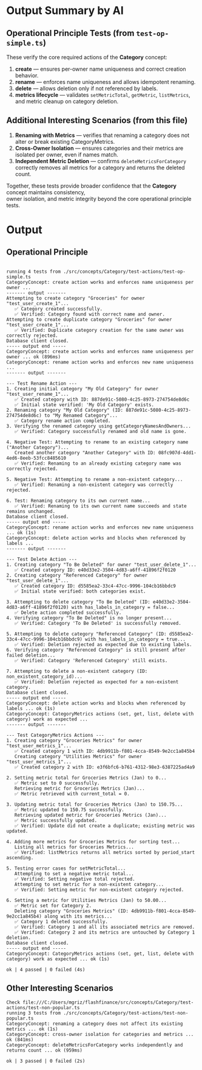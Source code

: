 # Output Summary by AI
## Operational Principle Tests (from `test-op-simple.ts`)
These verify the core required actions of the **Category** concept:
1. **create** — ensures per-owner name uniqueness and correct creation behavior.  
2. **rename** — enforces name uniqueness and allows idempotent renaming.  
3. **delete** — allows deletion only if not referenced by labels.  
4. **metrics lifecycle** — validates `setMetricTotal`, `getMetric`, `listMetrics`, and metric cleanup on category deletion.  

## Additional Interesting Scenarios (from this file)
1. **Renaming with Metrics** — verifies that renaming a category does not alter or break existing CategoryMetrics.  
2. **Cross-Owner Isolation** — ensures categories and their metrics are isolated per owner, even if names match.  
3. **Independent Metric Deletion** — confirms `deleteMetricsForCategory` correctly removes all metrics for a category and returns the deleted count.  

Together, these tests provide broader confidence that the **Category** concept maintains consistency,  
owner isolation, and metric integrity beyond the core operational principle tests.

# Output
## Operational Principle
```

running 4 tests from ./src/concepts/Category/test-actions/test-op-simple.ts
CategoryConcept: create action works and enforces name uniqueness per owner ...
------- output -------
Attempting to create category "Groceries" for owner "test_user_create_1"...
   ✅ Category created successfully.
   ✅ Verified: Category found with correct name and owner.
Attempting to create duplicate category "Groceries" for owner "test_user_create_1"...
   ✅ Verified: Duplicate category creation for the same owner was correctly rejected.
Database client closed.
----- output end -----
CategoryConcept: create action works and enforces name uniqueness per owner ... ok (896ms)
CategoryConcept: rename action works and enforces new name uniqueness ...
------- output -------

--- Test Rename Action ---
1. Creating initial category "My Old Category" for owner "test_user_rename_1"...
   ✅ Created category with ID: 887de91c-5080-4c25-8973-274754de8d6c
   ✅ Initial state verified: 'My Old Category' exists.
2. Renaming category "My Old Category" (ID: 887de91c-5080-4c25-8973-274754de8d6c) to "My Renamed Category"...
   ✅ Category rename action completed.
3. Verifying the renamed category using getCategoryNamesAndOwners...
   ✅ Verified: Category successfully renamed and old name is gone.

4. Negative Test: Attempting to rename to an existing category name ("Another Category")...
   Created another category "Another Category" with ID: 08fc907d-4dd1-4ed6-8eeb-53fcc8485610
   ✅ Verified: Renaming to an already existing category name was correctly rejected.

5. Negative Test: Attempting to rename a non-existent category...
   ✅ Verified: Renaming a non-existent category was correctly rejected.

6. Test: Renaming category to its own current name...
   ✅ Verified: Renaming to its own current name succeeds and state remains unchanged.
Database client closed.
----- output end -----
CategoryConcept: rename action works and enforces new name uniqueness ... ok (1s)
CategoryConcept: delete action works and blocks when referenced by labels ...
------- output -------

--- Test Delete Action ---
1. Creating category "To Be Deleted" for owner "test_user_delete_1"...
   ✅ Created category ID: e40d33e2-3504-4d83-a6ff-41896f2f0120
2. Creating category "Referenced Category" for owner "test_user_delete_1"...
   ✅ Created category ID: d5585ea2-33c4-47cc-9996-104cb16bbdc9
   ✅ Initial state verified: both categories exist.

3. Attempting to delete category "To Be Deleted" (ID: e40d33e2-3504-4d83-a6ff-41896f2f0120) with has_labels_in_category = false...
   ✅ Delete action completed successfully.
4. Verifying category "To Be Deleted" is no longer present...
   ✅ Verified: Category 'To Be Deleted' is successfully removed.

5. Attempting to delete category "Referenced Category" (ID: d5585ea2-33c4-47cc-9996-104cb16bbdc9) with has_labels_in_category = true...
   ✅ Verified: Deletion rejected as expected due to existing labels.
6. Verifying category "Referenced Category" is still present after failed deletion...
   ✅ Verified: Category 'Referenced Category' still exists.

7. Attempting to delete a non-existent category (ID: non_existent_category_id)...
   ✅ Verified: Deletion rejected as expected for a non-existent category.
Database client closed.
----- output end -----
CategoryConcept: delete action works and blocks when referenced by labels ... ok (1s)
CategoryConcept: CategoryMetrics actions (set, get, list, delete with category) work as expected ...
------- output -------

--- Test CategoryMetrics Actions ---
1. Creating category "Groceries Metrics" for owner "test_user_metrics_1"...
   ✅ Created category 1 with ID: 4db9911b-f801-4cca-8549-9e2cc1a845b4
   Creating category "Utilities Metrics" for owner "test_user_metrics_1"...
   ✅ Created category 2 with ID: e3f6bfc6-b761-4312-98e3-6387225ad4a9

2. Setting metric total for Groceries Metrics (Jan) to 0...
   ✅ Metric set to 0 successfully.
   Retrieving metric for Groceries Metrics (Jan)...
   ✅ Metric retrieved with current_total = 0.

3. Updating metric total for Groceries Metrics (Jan) to 150.75...
   ✅ Metric updated to 150.75 successfully.
   Retrieving updated metric for Groceries Metrics (Jan)...
   ✅ Metric successfully updated.
   ✅ Verified: Update did not create a duplicate; existing metric was updated.

4. Adding more metrics for Groceries Metrics for sorting test...
   Listing all metrics for Groceries Metrics...
   ✅ Verified: listMetrics returns all metrics sorted by period_start ascending.

5. Testing error cases for setMetricTotal...
   Attempting to set a negative metric total...
   ✅ Verified: Setting negative total rejected.
   Attempting to set metric for a non-existent category...
   ✅ Verified: Setting metric for non-existent category rejected.

6. Setting a metric for Utilities Metrics (Jan) to 50.00...
   ✅ Metric set for Category 2.
   Deleting category "Groceries Metrics" (ID: 4db9911b-f801-4cca-8549-9e2cc1a845b4) along with its metrics...
   ✅ Category 1 deleted successfully.
   ✅ Verified: Category 1 and all its associated metrics are removed.
   ✅ Verified: Category 2 and its metrics are untouched by Category 1 deletion.
Database client closed.
----- output end -----
CategoryConcept: CategoryMetrics actions (set, get, list, delete with category) work as expected ... ok (1s)

ok | 4 passed | 0 failed (4s)
```

## Other Interesting Scenarios
```
Check file:///C:/Users/mgriz/flashfinance/src/concepts/Category/test-actions/test-non-popular.ts
running 3 tests from ./src/concepts/Category/test-actions/test-non-popular.ts
CategoryConcept: renaming a category does not affect its existing metrics ... ok (1s)
CategoryConcept: cross-owner isolation for categories and metrics ... ok (841ms)
CategoryConcept: deleteMetricsForCategory works independently and returns count ... ok (959ms)

ok | 3 passed | 0 failed (2s)
```